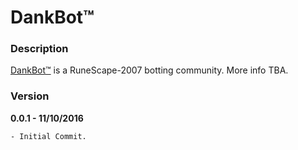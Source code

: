 # DankBot™

### Description
[DankBot™](http://dankbot.com) is a RuneScape-2007 botting community. More info TBA.

### Version
**0.0.1 - 11/10/2016**
```
- Initial Commit.
```
